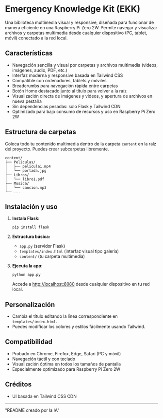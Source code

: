 # Emergency Knowledge Kit (EKK)

Una biblioteca multimedia visual y responsive, diseñada para funcionar de manera eficiente en una Raspberry Pi Zero 2W. Permite navegar y visualizar archivos y carpetas multimedia desde cualquier dispositivo (PC, tablet, móvil) conectado a la red local.

## Características
- Navegación sencilla y visual por carpetas y archivos multimedia (videos, imágenes, audio, PDF, etc.)
- Interfaz moderna y responsive basada en Tailwind CSS
- Compatible con ordenadores, tablets y móviles
- Breadcrumbs para navegación rápida entre carpetas
- Botón Home destacado junto al título para volver a la raíz
- Visualización directa de imágenes y videos, y apertura de archivos en nueva pestaña
- Sin dependencias pesadas: solo Flask y Tailwind CDN
- Optimizado para bajo consumo de recursos y uso en Raspberry Pi Zero 2W

## Estructura de carpetas
Coloca todo tu contenido multimedia dentro de la carpeta `content` en la raíz del proyecto. Puedes crear subcarpetas libremente.

```
content/
├── Peliculas/
│   ├── pelicula1.mp4
│   └── portada.jpg
├── Libros/
│   └── libro1.pdf
├── Musica/
│   └── cancion.mp3
└── ...
```

## Instalación y uso
1. **Instala Flask:**
   ```bash
   pip install flask
   ```
2. **Estructura básica:**
   - `app.py` (servidor Flask)
   - `templates/index.html` (interfaz visual tipo galería)
   - `content/` (tu carpeta multimedia)

3. **Ejecuta la app:**
   ```bash
   python app.py
   ```
   Accede a [http://localhost:8080](http://localhost:8080) desde cualquier dispositivo en tu red local.

## Personalización
- Cambia el título editando la línea correspondiente en `templates/index.html`.
- Puedes modificar los colores y estilos fácilmente usando Tailwind.

## Compatibilidad
- Probado en Chrome, Firefox, Edge, Safari (PC y móvil)
- Navegación táctil y con teclado
- Visualización óptima en todos los tamaños de pantalla
- Especialmente optimizado para Raspberry Pi Zero 2W

## Créditos
- UI basada en Tailwind CSS CDN

----
"README creado por la IA"
